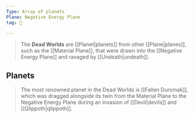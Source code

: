 ```yaml
---
Type: Array of planets
Plane: Negative Energy Plane
tag: 🌌

---
```


> The **Dead Worlds** are [[Planet|planets]] from other [[Plane|planes]], such as the [[Material Plane]], that were drawn into the [[Negative Energy Plane]] and ravaged by [[Undeath|undeath]].


## Planets

> The most renowned planet in the Dead Worlds is [[Fallen Duromak]], which was dragged alongside its twin from the Material Plane to the Negative Energy Plane during an invasion of [[Devil|devils]] and [[Qlippoth|qlippoth]].







